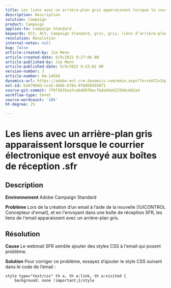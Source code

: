 ```yaml
---
title: Les liens avec un arrière-plan gris apparaissent lorsque le courrier électronique est envoyé aux boîtes de réception .sfr
description: Description
solution: Campaign
product: Campaign
applies-to: Campaign Standard
keywords: KCS, ACS, Campaign Standard, gris, gris, liens d’arrière-plan, email, boîtes de réception .sfr, Concepteur d’email
resolution: Resolution
internal-notes: null
bug: false
article-created-by: Jim Menn
article-created-date: 9/9/2022 9:27:06 AM
article-published-by: Jim Menn
article-published-date: 9/9/2022 9:33:02 AM
version-number: 3
article-number: KA-14594
dynamics-url: https://adobe-ent.crm.dynamics.com/main.aspx?forceUCI=1&pagetype=entityrecord&etn=knowledgearticle&id=ad383a90-2130-ed11-9db1-0022480866ad
exl-id: ba979ddd-cca5-484b-b78a-0fb8bb503071
source-git-commit: 7f0f5035ea7cebd60f6ec7bda9de6225b6c602a4
workflow-type: tm+mt
source-wordcount: '105'
ht-degree: 2%

---
```


# Les liens avec un arrière-plan gris apparaissent lorsque le courrier électronique est envoyé aux boîtes de réception .sfr

## Description


<b>Environnement</b>
Adobe Campaign Standard

<b>Problème</b>
Lors de la création d’un email à l’aide de la nouvelle [!UICONTROL Concepteur d&#39;email], et en l&#39;envoyant dans une boîte de réception SFR, les liens de l&#39;email apparaissent avec un arrière-plan gris.


## Résolution


<b>Cause</b>
Le webmail SFR semble ajouter des styles CSS à l&#39;email qui posent problème.

<b>Solution</b>
Pour corriger ce problème, essayez d’ajouter le style CSS suivant dans le code de l’email :


```
style type="text/css" th a, th a:link, th a:visited {
    background: none !important;}/style
```

